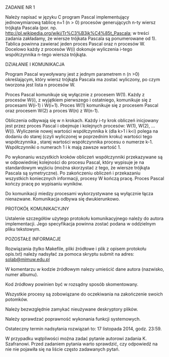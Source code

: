 ZADANIE NR 1

Należy napisać w języku C program Pascal implementujący jednowymiarową tablicę n+1 (n > 0) procesów generujących n-ty wiersz trójkąta Pascala (por. np. http://pl.wikipedia.org/wiki/Tr%C3%B3jk%C4%85t_Pascala; w treści zadania zakładamy, że wiersze trójkata Pascala są ponumerowane od 1). Tablica powinna zawierać jeden proces Pascal oraz n procesów W. Docelowo każdy z procesów W(i) dokonuje wyliczenia i-tego współczynnika n-tego wiersza trójkąta.

DZIAŁANIE I KOMUNIKACJA

Program Pascal wywoływany jest z jednym parametrem n (n >0) określającym, który wiersz trójkąta Pascala ma zostać wyliczony, po czym tworzona jest lista n procesów W.

Proces Pascal komunikuje się wyłącznie z procesem W(1). Każdy z procesów W(i), z wyjątkiem pierwszego i ostatniego, komunikuje się z procesami W(i-1) i W(i+1). Proces W(1) komunikuje się z procesem Pascal oraz procesem W(2) a proces W(n) z W(n-1).

Obliczenia odbywają się w n krokach. Każdy i-ty krok obliczeń inicjowany jest przez proces Pascal i obejmuje i kolejnych procesów: W(1), W(2), ... W(i). Wyliczenie nowej wartości współczynnika k (dla k>1 i k<i) polega na dodaniu do starej (czyli wyliczonej w poprzednim kroku) wartości tego współczynnika , starej wartości współczynnika procesu o numerze k-1. Współczynniki o numerach 1 i k mają zawsze wartość 1.

Po wykonaniu wszystkich kroków obliczeń współczynniki przekazywane są w odpowiedniej kolejności do procesu Pascal, który wypisuje je na standardowym wyjściu (można skorzystać z tego, że wiersze trójkąta Pascala są symetryczne). Po zakończeniu obliczeń i przekazaniu wszystkich koniecznych informacji, procesy W kończą pracę. Proces Pascal kończy pracę po wypisaniu wyników.

Do komunikacji miedzy procesami wykorzystywane są wyłącznie łącza nienazwane. Komunikacja odbywa się dwukierunkowo.

PROTOKÓŁ KOMUNIKACYJNY

Ustalenie szczegółów użytego protokołu komunikacyjnego należy do autora implementacji. Jego specyfikacja powinna zostać podana w oddzielnym pliku tekstowym.

POZOSTAŁE INFORMACJE

Rozwiązania (tylko Makefile, pliki źródłowe i plik z opisem protokołu opis.txt) należy nadsyłać za pomoca skryptu submit na adres: solab@mimuw.edu.pl

W komentarzu w kodzie źródłowym nalezy umieścić dane autora (nazwisko, numer albumu).

Kod źródłowy powinien być w rozsądny sposób skomentowany.

Wszystkie procesy są zobowiązane do oczekiwania na zakończenie swoich potomków.

Należy bezwzględnie zamykać nieużywane deskryptory plików.

Należy sprawdzać poprawność wykonania funkcji systemowych.

Ostateczny termin nadsyłania rozwiązań to: 17 listopada 2014, godz. 23:59.

W przypadku wątpliwości można zadać pytanie autorowi zadania K. Szafranowi. Przed zadaniem pytania warto sprawdzić, czy odpowiedź na nie nie pojawiła się na liście często zadawanych pytań.
